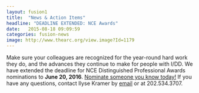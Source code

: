 ```yaml
---
layout: fusion1
title:  "News & Action Items"
headline: "DEADLINE EXTENDED: NCE Awards"
date:   2015-08-18 09:09:59
categories: fusion-news
image: http://www.thearc.org/view.image?Id=1179
---
```

Make sure your colleagues are recognized for the year-round hard work they do, and the advances they continue to make for people with I/DD. We have extended the deadline for NCE Distinguished Professional Awards nominations to <b>June 20, 2016</b>. <a href="https://thearcus.wufoo.com/forms/nce-distinguished-professional-awards/">Nominate someone you know today!</a>  If you have any questions, contact Ilyse Kramer by <a href="mailto:kramer@thearc.org">email</a> or at 202.534.3707.